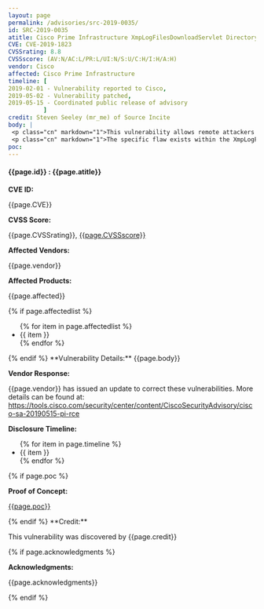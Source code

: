 ```yaml
---
layout: page
permalink: /advisories/src-2019-0035/
id: SRC-2019-0035
atitle: Cisco Prime Infrastructure XmpLogFilesDownloadServlet Directory Traversal Remote Code Execution Vulnerability
CVE: CVE-2019-1823
CVSSrating: 8.8
CVSSscore: (AV:N/AC:L/PR:L/UI:N/S:U/C:H/I:H/A:H)
vendor: Cisco
affected: Cisco Prime Infrastructure
timeline: [
2019-02-01 - Vulnerability reported to Cisco,
2019-05-02 - Vulnerability patched,
2019-05-15 - Coordinated public release of advisory
          ]
credit: Steven Seeley (mr_me) of Source Incite
body: |
 <p class="cn" markdown="1">This vulnerability allows remote attackers to execute arbitrary code on vulnerable installations of Cisco Prime Infrastructure. Authentication is required to exploit this vulnerability.</p>
 <p class="cn" markdown="1">The specific flaw exists within the XmpLogFilesDownloadServlet servlet. The issue results from the lack of proper validation of a user-supplied path prior to using it in file operations. An attacker can leverage this vulnerability to execute code under the context of root.</p>
poc:
---
```


<h4><b>{{page.id}} : {{page.atitle}}</b></h4>

**CVE ID:**
<p class="cn">{{page.CVE}}</p>

**CVSS Score:**
<p class="cn">{{page.CVSSrating}}, <a href="https://nvd.nist.gov/vuln-metrics/cvss/v3-calculator?vector={{page.CVSSscore}}">{{page.CVSSscore}}</a></p>

**Affected Vendors:**
<p class="cn">{{page.vendor}}</p>

**Affected Products:**
<p class="cn">{{page.affected}}</p>
{% if page.affectedlist %}
<ul class="cn">
{% for item in page.affectedlist %}
  <li>{{ item }}</li>
{% endfor %}
</ul>
{% endif %}
**Vulnerability Details:**
{{page.body}}

**Vendor Response:**

<p class="cn">{{page.vendor}} has issued an update to correct these vulnerabilities. More details can be found at: <br />
<a href="https://tools.cisco.com/security/center/content/CiscoSecurityAdvisory/cisco-sa-20190515-pi-rce">https://tools.cisco.com/security/center/content/CiscoSecurityAdvisory/cisco-sa-20190515-pi-rce</a></p>

**Disclosure Timeline:**
<ul class="cn">
{% for item in page.timeline %}
  <li>{{ item }}</li>
{% endfor %}
</ul>
{% if page.poc %}

**Proof of Concept:**
<p class="cn"><a href="{{page.poc}}">{{page.poc}}</a></p>
{% endif %}
**Credit:**
<p class="cn">This vulnerability was discovered by {{page.credit}}</p>
{% if page.acknowledgments %}

**Acknowledgments:**
<p class="cn">{{page.acknowledgments}}</p>
{% endif %}
